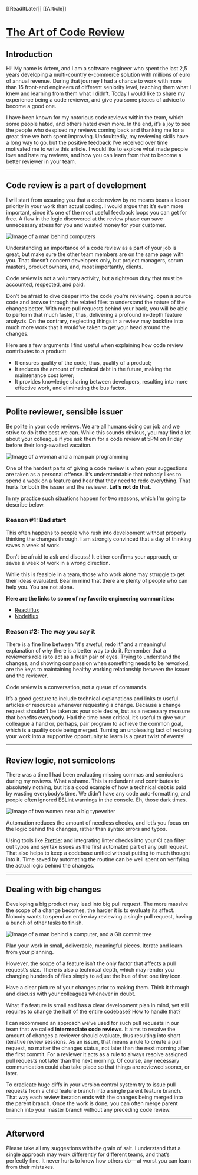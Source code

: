[[ReadItLater]] [[Article]]

# [The Art of Code Review](https://kettanaito.com/blog/the-art-of-code-review)

## Introduction

Hi! My name is Artem, and I am a software engineer who spent the last 2,5 years developing a multi-country e-commerce solution with millions of euro of annual revenue. During that journey I had a chance to work with more than 15 front-end engineers of different seniority level, teaching them what I knew and learning from them what I didn’t. Today I would like to share my experience being a code reviewer, and give you some pieces of advice to become a good one.

I have been known for my notorious code reviews within the team, which some people hated, and others hated even more. In the end, it’s a joy to see the people who despised my reviews coming back and thanking me for a great time we both spent improving. Undoubtedly, my reviewing skills have a long way to go, but the positive feedback I’ve received over time motivated me to write this article. I would like to explore what made people love and hate my reviews, and how you can learn from that to become a better reviewer in your team.

---

## Code review is a part of development

I will start from assuring you that a code review by no means bears a lesser priority in your work than actual coding. I would argue that it’s even more important, since it’s one of the most useful feedback loops you can get for free. A flaw in the logic discovered at the review phase can save unnecessary stress for you and wasted money for your customer.

![Image of a man behind computers](https://kettanaito.com/blog/the-art-of-code-review/man-computer-TL4PR3KX.svg)

Understanding an importance of a code review as a part of your job is great, but make sure the other team members are on the same page with you. That doesn’t concern developers only, but project managers, scrum masters, product owners, and, most importantly, clients.

Code review is not a voluntary activity, but a righteous duty that must be accounted, respected, and paid.

Don’t be afraid to dive deeper into the code you’re reviewing, open a source code and browse through the related files to understand the nature of the changes better. With more pull requests behind your back, you will be able to perform that much faster, thus, delivering a profound in-depth feature analyzis. On the contrary, neglecting things in a review may backfire into much more work that it would’ve taken to get your head around the changes.

Here are a few arguments I find useful when explaining how code review contributes to a product:

-   It ensures quality of the code, thus, quality of a product;
-   It reduces the amount of technical debt in the future, making the maintenance cost lower;
-   It provides knowledge sharing between developers, resulting into more effective work, and eliminating the bus factor.

---

## Polite reviewer, sensible issuer

Be polite in your code reviews. We are all humans doing our job and we strive to do it the best we can. While this sounds obvious, you may find a lot about your colleague if you ask them for a code review at 5PM on Friday before their long-awaited vacation.

![Image of a woman and a man pair programming](https://kettanaito.com/blog/the-art-of-code-review/pair-programming-J32AE7GR.svg)

One of the hardest parts of giving a code review is when your suggestions are taken as a personal offense. It’s understandable that nobody likes to spend a week on a feature and hear that they need to redo everything. That hurts for both the issuer and the reviewer. **Let’s not do that**.

In my practice such situations happen for two reasons, which I'm going to describe below.

### Reason #1: Bad start

This often happens to people who rush into development without properly thinking the changes through. I am strongly convinced that a day of thinking saves a week of work.

Don’t be afraid to ask and discuss! It either confirms your approach, or saves a week of work in a wrong direction.

While this is feasible in a team, those who work alone may struggle to get their ideas evaluated. Bear in mind that there are plenty of people who can help you. You are not alone.

**Here are the links to some of my favorite engineering communities:**

-   [Reactiflux](https://discord.gg/yNcseDS)
-   [Nodeiflux](https://discord.gg/y5ksVAS)

### Reason #2: The way you say it

There is a fine line between “it's aweful, redo it” and a meaningful explanation of why there is a better way to do it. Remember that a reviewer’s role is to act as a fresh pair of eyes. Trying to understand the changes, and showing compassion when something needs to be reworked, are the keys to maintaining healthy working relationship between the issuer and the reviewer.

Code review is a conversation, not a queue of commands.

It’s a good gesture to include technical explanations and links to useful articles or resources whenever requesting a change. Because a change request shouldn’t be taken as your sole desire, but as a necessary measure that benefits everybody. Had the time been critical, it’s useful to give your colleague a hand or, perhaps, pair program to achieve the common goal, which is a quality code being merged. Turning an unpleasing fact of redoing your work into a supportive opportunity to learn is a great twist of events!

---

## Review logic, not semicolons

There was a time I had been evaluating missing commas and semicolons during my reviews. What a shame. This is redundant and contributes to absolutely nothing, but it’s a good example of how a technical debt is paid by wasting everybody’s time. We didn’t have any code auto-formatting, and people often ignored ESLint warnings in the console. Eh, those dark times.

![Image of two women near a big typewriter](https://kettanaito.com/blog/the-art-of-code-review/typewriter-YWBAEYNN.svg)

Automation reduces the amount of needless checks, and let’s you focus on the logic behind the changes, rather than syntax errors and typos.

Using tools like [Prettier](https://prettier.io/) and integrating linter checks into your CI can filter out typos and syntax issues as the first automated part of any pull request. That also helps to keep a codebase unified without putting to much thought into it. Time saved by automating the routine can be well spent on verifying the actual logic behind the changes.

---

## Dealing with big changes

Developing a big product may lead into big pull request. The more massive the scope of a change becomes, the harder it is to evaluate its affect. Nobody wants to spend an entire day reviewing a single pull request, having a bunch of other tasks to finish.

![Image of a man behind a computer, and a Git commit tree](https://kettanaito.com/blog/the-art-of-code-review/version-control-GJIGQRDJ.svg)

Plan your work in small, deliverable, meaningful pieces. Iterate and learn from your planning.

However, the scope of a feature isn’t the only factor that affects a pull request’s size. There is also a technical depth, which may render you changing hundreds of files simply to adjust the hue of that one tiny icon.

Have a clear picture of your changes prior to making them. Think it through and discuss with your colleagues whenever in doubt.

What if a feature is small and has a clear development plan in mind, yet still requires to change the half of the entire codebase? How to handle that?

I can recommend an approach we’ve used for such pull requests in our team that we called **intermediate code reviews**. It aims to resolve the amount of changes a reviewer should evaluate, thus resulting into short iterative review sessions. As an issuer, that means a rule to create a pull request, no matter the changes status, not later than the next morning after the first commit. For a reviewer it acts as a rule to always resolve assigned pull requests not later than the next morning. Of course, any necessary communication could also take place so that things are reviewed sooner, or later.

To eradicate huge diffs in your version control system try to issue pull requests from a child feature branch into a single parent feature branch. That way each review iteration ends with the changes being merged into the parent branch. Once the work is done, you can often merge parent branch into your master branch without any preceding code review.

---

## Afterword

Please take all my suggestions with the grain of salt. I understand that a single approach may work differently for different teams, and that’s perfectly fine. It never hurts to know how others do — at worst you can learn from their mistakes.